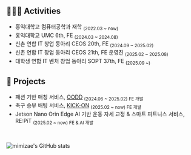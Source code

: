 
## 🏃🏻‍♀️ Activities
- 홍익대학교 컴퓨터공학과 재학 <sub>(2022.03 ~ now)</sub>
- 홍익대학교 UMC 6th, FE <sub>(2024.03 ~ 2024.08)</sub>
- 신촌 연합 IT 창업 동아리 CEOS 20th, FE <sub>(2024.09 ~ 2025.02)</sub>
- 신촌 연합 IT 창업 동아리 CEOS 21th, FE 운영진 <sub>(2025.02 ~ 2025.08)</sub>
- 대학생 연합 IT 벤처 창업 동아리 SOPT 37th, FE <sub>(2025.09 ~)</sub>

## 💬 Projects
- 패션 기반 매칭 서비스, <a href="https://github.com/oodd-team/oodd-web-react">OODD</a> <sub>(2024.06 ~ 2025.02) FE 개발</sub>
- 축구 승부 배팅 서비스, <a href="https://github.com/kick-on">KICK-ON</a> <sub>(2025.02 ~ now) FE 개발</sub>
- Jetson Nano Orin Edge AI 기반 운동 자세 교정 & 스마트 피트니스 서비스, RE:PiT <sub>(2025.02 ~ now) FE & AI 개발</sub>

<br/>

![mimizae's GitHub stats](https://github-readme-stats.vercel.app/api?username=mimizae&show_icons=true&theme=omni)
